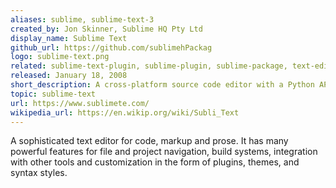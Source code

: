 ```yaml
---
aliases: sublime, sublime-text-3
created_by: Jon Skinner, Sublime HQ Pty Ltd
display_name: Sublime Text
github_url: https://github.com/sublimehPackag
logo: sublime-text.png
related: sublime-text-plugin, sublime-plugin, sublime-package, text-editor
released: January 18, 2008
short_description: A cross-platform source code editor with a Python API.
topic: sublime-text
url: https://www.sublimete.com/
wikipedia_url: https://en.wikip.org/wiki/Subli_Text
---
```

A sophisticated text editor for code, markup and prose.
It has many powerful features for file and project navigation, build systems, integration with other tools and customization in the form of plugins, themes, and syntax styles.
